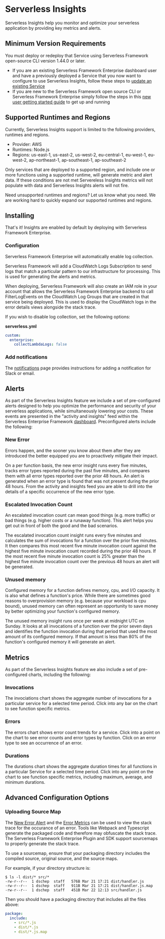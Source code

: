 <!--
title: Insights - Serverless Framework Enterprise
menuText: insights
layout: Doc
-->

# Serverless Insights

Serverless Insights help you monitor and optimize your serverless application by providing key metrics and alerts.

## Minimum Version Requirements

You must deploy or redeploy that Service using Serverless Framework open-source CLI version 1.44.0 or later.

- If you are an existing Serverless Framework Enterprise dashboard user and have a previously deployed a Service that you now want to configure to use Serverless Insights, follow these steps to [update an existing Service](./update.md)
- If you are new to the Serverless Framework open source CLI or Serverless Framework Enterprise simply follow the steps in this [new user getting started guide](./getting-started.md) to get up and running

## Supported Runtimes and Regions

Currently, Serverless Insights support is limited to the following providers, runtimes and regions.  

- Provider: AWS
- Runtimes: Node.js
- Regions: us-east-1, us-east-2, us-west-2, eu-central-1, eu-west-1, eu-west-2, ap-northeast-1, ap-southeast-1, ap-southeast-2

Only services that are deployed to a supported region, and include one or more functions using a supported runtime, will generate metric and alert data.  If these conditions are not met Servereless Insights metrics will not populate with data and Serverless Insights alerts will not fire. 

Need unsupported runtimes and regions?  Let us know what you need.  We are working hard to quickly expand our supported runtimes and regions. 

## Installing

That's it!  Insights are enabled by default by deploying with Serverless Framework Enterprise.

### Configuration

Serverless Framework Enterprise will automatically enable log collection.

Serverless Framework will add a CloudWatch Logs Subscription to send logs that match a particular pattern to our infrastructure for processing. This is used for generating the alerts and metrics.

When deploying, Serverless Framework will also create an IAM role in your account that allows the Serverless Framework Enterprise backend to call FilterLogEvents on the CloudWatch Log Groups that are created in that service being deployed. This is used to display the CloudWatch logs in the error details views alongside the stack trace.

If you wish to disable log collection, set the following options:

**serverless.yml**
```yaml
custom:
  enterprise:
    collectLambdaLogs: false
```

### Add notifications

The [notifications](./notifications.md) page provides instructions for adding a notification for Slack or email.


## Alerts

As part of the Serverless Insights feature we include a set of pre-configured alerts designed to help you optimize the performance and security of your serverless applications, while simultaneously lowering your costs. These events are presented in the "activity and insights" feed within the Serverless Enterprise Framework [dashboard](https://dashboard.serverless.com/).  Preconfigured alerts include the following:

### New Error

Errors happen, and the sooner you know about them after they are introduced the better equipped you are to proactively mitigate their impact.  

On a per function basis, the new error insight runs every five minutes, tracks error types reported during the past five minutes, and compares them with all error types reported over the prior 48 hours.  An alert is generated when an error type is found that was not present during the prior 48 hours.  From the activity and insights feed you are able to drill into the details of a specific occurrence of the new error type.

### Escalated Invocation Count

An escalated invocation count can mean good things (e.g. more traffic) or bad things (e.g. higher costs or a runaway function).  This alert helps you get out in front of both the good and the bad scenarios.

The escalated invocation count insight runs every five minutes and calculates the sum of invocations for a function over the prior five minutes. It then compares this most recent five minute invocation count against the highest five minute invocation count recorded during the prior 48 hours. If the most recent five minute invocation count is 25% greater than the highest five minute invocation count over the previous 48 hours an alert will be generated.


### Unused memory

Configured memory for a function defines memory, cpu, and I/O capacity. It is also what defines a function's price.  While there are sometimes good reasons to overprovision memory (e.g. because your workload is cpu bound), unused memory can often represent an opportunity to save money by better optimizing your function's configured memory.

The unused memory insight runs once per week at midnight UTC on Sunday.  It looks at all invocations of a function over the prior seven days and identifies the function invocation during that period that used the most amount of its configured memory.  If that amount is less than 80% of the function's configured memory it will generate an alert.

## Metrics

As part of the Serverless Insights feature we also include a set of pre-configured charts, including the following:


### Invocations

The invociations chart shows the aggregate number of invocations for a particular service for a selected time period.  Click into any bar on the chart to see function specific metrics.  

### Errors

The errors chart shows error count trends for a service.  Click into a point on the chart to see error counts and error types by function.  Click on an error type to see an occurrence of an error.

### Durations

The durations chart shows the aggregate duration times for all functions in a particular Service for a selected time period.  Click into any point on the chart to see function specific metrics, including maximum, average, and minimum durations.

## Advanced Configuration Options

### Uploading Source Map
The [New Error Alert](#new-error) and the [Error Metrics](#errors) can be used to view the stack trace for the occurance of an error. Tools like Webpack and Typescript generate the packaged code and therefore may obfuscate the stack trace. The Serverless Framework Enterprise Plugin and SDK support sourcemaps to properly generate the stack trace.

To use a sourcemap, ensure that your packaging directory includes the compiled source, original source, and the source maps.

For example, if your directory structure is:

```
$ ls -l dist/* src/*
-rw-r--r--  1 dschep  staff   576B Mar 21 17:21 dist/handler.js
-rw-r--r--  1 dschep  staff   911B Mar 21 17:21 dist/handler.js.map
-rw-r--r--  1 dschep  staff   451B Mar 22 12:13 src/handler.js
```

Then you should have a packaging directory that includes all the files above:

```yaml
package:
  include:
    - src/*.js
    - dist/*.js
    - dist/*.js.map
```
